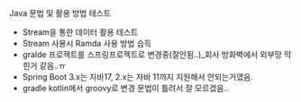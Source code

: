 Java 문법  및 활용 방법 테스트
- Stream을 통한 데이터 활용 테스트
- Stream 사용시 Ramda 사용 방법 습득
- gralde 프로젝트를 스프링프로젝트로 변경중(잘안됨..)_회사 방화벽에서 외부망 막힌거 같음..ㅠ
- Spring Boot 3.x는 자바17, 2.x는 자바 11까지 지원해서 안되는거였음.
- gradle kotlin에서 groovy로 변경 문법이 틀려서 잘 모르겠음..

